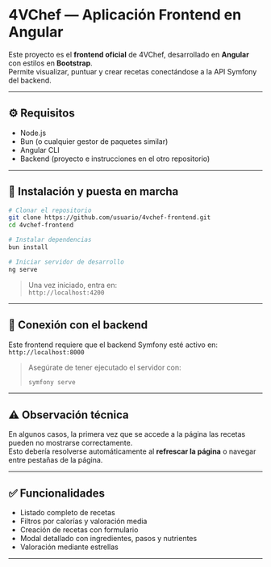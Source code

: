 # 4VChef — Aplicación Frontend en Angular

Este proyecto es el **frontend oficial** de 4VChef, desarrollado en **Angular** con estilos en **Bootstrap**.  
Permite visualizar, puntuar y crear recetas conectándose a la API Symfony del backend.

---

## ⚙️ Requisitos

- Node.js  
- Bun (o cualquier gestor de paquetes similar)  
- Angular CLI
- Backend (proyecto e instrucciones en el otro repositorio)

---

## 🚀 Instalación y puesta en marcha

```bash
# Clonar el repositorio
git clone https://github.com/usuario/4vchef-frontend.git
cd 4vchef-frontend

# Instalar dependencias
bun install

# Iniciar servidor de desarrollo
ng serve
```

> Una vez iniciado, entra en:  
> `http://localhost:4200`

---

## 🔄 Conexión con el backend

Este frontend requiere que el backend Symfony esté activo en:  
`http://localhost:8000`

> Asegúrate de tener ejecutado el servidor con:
> ```bash
> symfony serve
> ```

---

## ⚠️ Observación técnica

En algunos casos, la primera vez que se accede a la página las recetas pueden no mostrarse correctamente.  
Esto debería resolverse automáticamente al **refrescar la página** o navegar entre pestañas de la página.

---

## ✅ Funcionalidades

- Listado completo de recetas
- Filtros por calorías y valoración media
- Creación de recetas con formulario
- Modal detallado con ingredientes, pasos y nutrientes
- Valoración mediante estrellas

---
